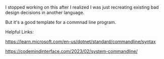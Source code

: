I stopped working on this after I realized I was just recreating existing bad design decisions in another language.

But it's a good template for a commnad line program.

Helpful Links:

https://learn.microsoft.com/en-us/dotnet/standard/commandline/syntax

https://codemindinterface.com/2023/02/system-commandline/
